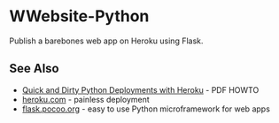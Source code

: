 # WWebsite-Python

Publish a barebones web app on Heroku using Flask.


## See Also
* [Quick and Dirty Python Deployments with Heroku](http://www.slideshare.net/dpritchett/quick-and-dirty-heroku-mempy) - PDF HOWTO
* [heroku.com](heroku.com) - painless deployment
* [flask.pocoo.org](flask.pocoo.org) - easy to use Python microframework for web apps
